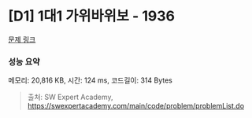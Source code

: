 # [D1] 1대1 가위바위보 - 1936 

[문제 링크](https://swexpertacademy.com/main/code/problem/problemDetail.do?contestProbId=AV5PjKXKALcDFAUq) 

### 성능 요약

메모리: 20,816 KB, 시간: 124 ms, 코드길이: 314 Bytes



> 출처: SW Expert Academy, https://swexpertacademy.com/main/code/problem/problemList.do